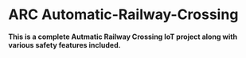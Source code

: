 # ARC  Automatic-Railway-Crossing
**This is a complete Autmatic Railway Crossing IoT project along with various safety features included.**

